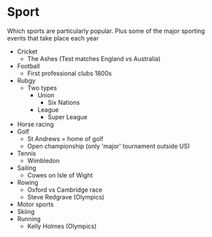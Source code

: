 # Sport

Which sports are particularly popular. Plus some of the major sporting events that take place each year

* Cricket
  * The Ashes (Test matches England vs Australia)
* Football
  * First professional clubs 1800s
* Rubgy
  * Two types
    * Union
      * Six Nations
    * League
      * Super League
* Horse racing
* Golf
  * St Andrews = home of golf
  * Open championship (only 'major' tournament outside US)
* Tennis
  * Wimbledon
* Sailing
  * Cowes on Isle of Wight
* Rowing
  * Oxford vs Cambridge race
  * Steve Redgrave (Olympics)
* Motor sports
* Skiing
* Running
  * Kelly Holmes (Olympics)